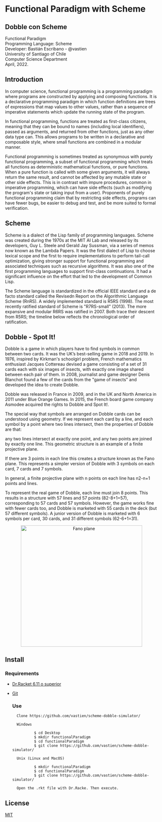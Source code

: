 # Functional Paradigm with Scheme
## Dobble con Scheme
                  
Functional Paradigm                         
Programming Language: Scheme                              
Developer: Bastián Escribano - @vastien                      
University of Santiago of Chile                        
Computer Science Department                
April, 2022.                  
                
## Introduction
In computer science, functional programming is a programming paradigm where programs are constructed by applying and composing functions. It is a declarative programming paradigm in which function definitions are trees of expressions that map values to other values, rather than a sequence of imperative statements which update the running state of the program.        
                        
In functional programming, functions are treated as first-class citizens, meaning that they can be bound to names (including local identifiers), passed as arguments, and returned from other functions, just as any other data type can. This allows programs to be written in a declarative and composable style, where small functions are combined in a modular manner.                                                                
                                                    
Functional programming is sometimes treated as synonymous with purely functional programming, a subset of functional programming which treats all functions as deterministic mathematical functions, or pure functions. When a pure function is called with some given arguments, it will always return the same result, and cannot be affected by any mutable state or other side effects. This is in contrast with impure procedures, common in imperative programming, which can have side effects (such as modifying the program's state or taking input from a user). Proponents of purely functional programming claim that by restricting side effects, programs can have fewer bugs, be easier to debug and test, and be more suited to formal verification.
                                                                                                        

## Scheme
Scheme is a dialect of the Lisp family of programming languages. Scheme was created during the 1970s at the MIT AI Lab and released by its developers, Guy L. Steele and Gerald Jay Sussman, via a series of memos now known as the Lambda Papers. It was the first dialect of Lisp to choose lexical scope and the first to require implementations to perform tail-call optimization, giving stronger support for functional programming and associated techniques such as recursive algorithms. It was also one of the first programming languages to support first-class continuations. It had a significant influence on the effort that led to the development of Common Lisp.                                                    
                                                    
The Scheme language is standardized in the official IEEE standard and a de facto standard called the Revisedn Report on the Algorithmic Language Scheme (RnRS). A widely implemented standard is R5RS (1998). The most recently ratified standard of Scheme is "R7RS-small" (2013). The more expansive and modular R6RS was ratified in 2007. Both trace their descent from R5RS; the timeline below reflects the chronological order of ratification.                                                    
                                                                                                        
## Dobble - Spot It!
Dobble is a game in which players have to find symbols in common between two cards. It was the UK’s best-selling game in 2018 and 2019.
In 1976, inspired by Kirkman's schoolgirl problem, French mathematics enthusiast Jacques Cottereau devised a game consisting of a set of 31 cards each with six images of insects, with exactly one image shared between each pair of them. In 2008, journalist and game designer Denis Blanchot found a few of the cards from the "game of insects" and developed the idea to create Dobble.                                                    
                                                    
Dobble was released in France in 2009, and in the UK and North America in 2011 under Blue Orange Games. In 2015, the French board game company Asmodee acquired the rights to Dobble and Spot It!.
                                                    
The special way that symbols are arranged on Dobble cards can be understood using geometry. If we represent each card by a line, and each symbol by a point where two lines intersect, then the properties of Dobble are that:
                                                                                                        
any two lines intersect at exactly one point, and
any two points are joined by exactly one line.
This geometric structure is an example of a finite projective plane.

If there are 3 points in each line this creates a structure known as the Fano plane. This represents a simpler version of Dobble with 3 symbols on each card, 7 cards and 7 symbols.

In general, a finite projective plane with n points on each line has n2-n+1 points and lines.

To represent the real game of Dobble, each line must join 8 points. This results in a structure with 57 lines and 57 points (82-8+1=57), corresponding to 57 cards and 57 symbols. However, the game works fine with fewer cards too, and Dobble is marketed with 55 cards in the deck (but 57 different symbols). A junior version of Dobble is marketed with 6 symbols per card, 30 cards, and 31 different symbols (62-6+1=31).

<p align="center">
<img width="400" src="https://i.postimg.cc/qvbwfjTm/Fplane.png" alt="Fano plane">
</p>


## Install

### Requirements
* [Dr.Racket 6.11 o superior](https://download.racket-lang.org/)         
* [Git](https://git-scm.com/downloads)

  ### Use

        Clone https://github.com/vastien/scheme-dobble-simulator/
        
        Windows
        
                $ cd Desktop
                $ mkdir functionalParadigm
                $ cd functionalParadigm
                $ git clone https://github.com/vastien/scheme-dobble-simulator/
                
        Unix (Linux and MacOS) 
        
                $ mkdir functionalParadigm
                $ cd functionalParadigm
                $ git clone https://github.com/vastien/scheme-dobble-simulator/

        Open the .rkt file with Dr.Racke. Then execute.
        
## License
[MIT](https://choosealicense.com/licenses/mit/)
